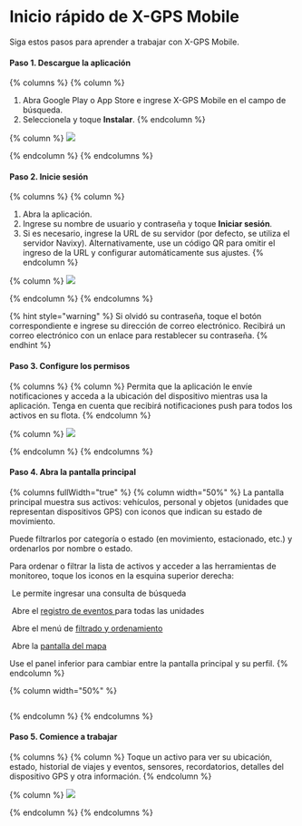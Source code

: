 # Inicio rápido de X-GPS Mobile

Siga estos pasos para aprender a trabajar con X-GPS Mobile.

#### Paso 1. Descargue la aplicación

{% columns %}
{% column %}
1. Abra Google Play o App Store e ingrese X-GPS Mobile en el campo de búsqueda.
2. Seleccionela y toque **Instalar**.
{% endcolumn %}

{% column %}
![](../../../gua-del-usuario/aplicaciones-mviles-x-gps/x-gps-mobile/attachments/085a0e2db57f4cfe90e00ed1d438c7b5.png)


{% endcolumn %}
{% endcolumns %}

#### Paso 2. Inicie sesión

{% columns %}
{% column %}
1. Abra la aplicación.
2. Ingrese su nombre de usuario y contraseña y toque **Iniciar sesión**.
3. Si es necesario, ingrese la URL de su servidor (por defecto, se utiliza el servidor Navixy). Alternativamente, use un código QR para omitir el ingreso de la URL y configurar automáticamente sus ajustes.
{% endcolumn %}

{% column %}
![](../../../gua-del-usuario/aplicaciones-mviles-x-gps/x-gps-mobile/attachments/cf79e0d1f1894b81a47c90b4f5c49ef2.jpg)


{% endcolumn %}
{% endcolumns %}

{% hint style="warning" %}
Si olvidó su contraseña, toque el botón correspondiente e ingrese su dirección de correo electrónico. Recibirá un correo electrónico con un enlace para restablecer su contraseña.
{% endhint %}

#### Paso 3. Configure los permisos

{% columns %}
{% column %}
Permita que la aplicación le envíe notificaciones y acceda a la ubicación del dispositivo mientras usa la aplicación. Tenga en cuenta que recibirá notificaciones push para todos los activos en su flota.
{% endcolumn %}

{% column %}
![](../../../gua-del-usuario/aplicaciones-mviles-x-gps/x-gps-mobile/attachments/1d3626419dc1462b928e9d36943e2f6c.jpg)


{% endcolumn %}
{% endcolumns %}

#### Paso 4. Abra la pantalla principal

{% columns fullWidth="true" %}
{% column width="50%" %}
La pantalla principal muestra sus activos: vehículos, personal y objetos (unidades que representan dispositivos GPS) con iconos que indican su estado de movimiento.

Puede filtrarlos por categoría o estado (en movimiento, estacionado, etc.) y ordenarlos por nombre o estado.

Para ordenar o filtrar la lista de activos y acceder a las herramientas de monitoreo, toque los iconos en la esquina superior derecha:

<img src="../../../gua-del-usuario/aplicaciones-mviles-x-gps/x-gps-mobile/attachments/9f2a1382af464cbfabcc548f9538fb2c.png" alt="" data-size="line"> Le permite ingresar una consulta de búsqueda

&#x20;<img src="../../../gua-del-usuario/aplicaciones-mviles-x-gps/x-gps-mobile/attachments/9525c65e012b446db6a14a2c9641afeb.png" alt="" data-size="line"> Abre el [registro de eventos ](https://squaregps.atlassian.net/wiki/spaces/~7120201a6252f8d34242e3bdb7409b5d34d953/pages/3182821465/new+Assets+list#events-list)para todas las unidades

&#x20;<img src="../../../gua-del-usuario/aplicaciones-mviles-x-gps/x-gps-mobile/attachments/68d1b5b0d4934fedbda3dd9bd87d5ba1.png" alt="" data-size="line"> Abre el menú de [filtrado y ordenamiento](https://squaregps.atlassian.net/wiki/spaces/USERDOCSOLD/pages/3235676161/Assets+list#sorting-and-filtering)

&#x20;<img src="../../../gua-del-usuario/aplicaciones-mviles-x-gps/x-gps-mobile/attachments/540d0aadee34459daf0020dffa6341d2.png" alt="" data-size="line"> Abre la [pantalla del mapa](https://squaregps.atlassian.net/wiki/spaces/USERDOCSOLD/pages/3235676161/Assets+list#map-fullscreen)

Use el panel inferior para cambiar entre la pantalla principal y su perfil.
{% endcolumn %}

{% column width="50%" %}
<figure><img src="../../../.gitbook/assets/image (19).png" alt=""><figcaption></figcaption></figure>
{% endcolumn %}
{% endcolumns %}

#### Paso 5. Comience a trabajar

{% columns %}
{% column %}
Toque un activo para ver su ubicación, estado, historial de viajes y eventos, sensores, recordatorios, detalles del dispositivo GPS y otra información.
{% endcolumn %}

{% column %}
![](../../../gua-del-usuario/aplicaciones-mviles-x-gps/x-gps-mobile/attachments/068236bb45e846ccb44a5724c7b09e3f.png)


{% endcolumn %}
{% endcolumns %}

